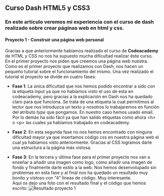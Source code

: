 ## Curso Dash HTML5 y CSS3


### En este artículo veremos mi experiencia con el curso de dash realizado sobre crear páginas web en html y css.


#### Proyecto 1 - Construir una página web personal
Gracias a que anteriormente habíamos realizado el curso de **Codeacademy** de HTML y CSS no nos ha supuesto mucha dificultad realizar éste curso.  
En el primer proyecto nos piden que creemos una página web nuestra. Como es el primer proyecto que realizamos con Dash, nos hacen un pequeño tutorial sobre el funcionamiento del mismo. Una vez realizado el tutorial el proyecto se divide en cuatro fases:
- **Fase 1**: La única dificultad que nos hemos podido encontrar a sido con la etiqueta input ya que no habíamos visto el uso de esta en codeacademy, pero gracias a la explicación en Dash nos ha quedado claro para que funciona. Se trata de una etiqueta la cual permitimos al lector que nos introduzca un texto y nosotros lo trabajaremos en función del atributo *type* que pongamos. En nuestro caso hemos usado email. Por lo demás ha sido fácil ya que han salido etiquetas como ahora \<h\> o \<p\> las cuales ya habíamos trabajado en codeacademy.  


- **Fase 2**: En esta segunda fase no nos hemos encontrado con ninguna dificultad mayor ya que insertamos código css en nuestra página web el cual ya habíamos visto anteriormente. Gracias al CSS logramos darle una estructura a la página más vistosa.


- **Fase 3**: En la tercera y última fase para el primer proyecto nos van a enseñar a añadir una imagen como logo, cómo añadir una imagen de fondo y finalmente darle estilo a la web. Nos hemos desenvolupado sin problemas en esta fase y al final nos ha quedado un resultado muy bonito y vistoso con "4" líneas de código. Muy interesante.  
Aquí os dejo una foto con el resultado final y el código que hemos escrito:
![Resultado proyecto 1](http://i66.tinypic.com/jze5o4.jpg)
